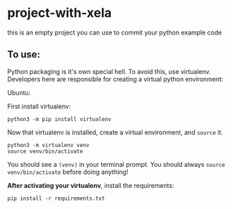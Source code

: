 # project-with-xela

this is an empty project you can use to commit your python example code

## To use:

Python packaging is it's own special hell. To avoid this, use virtualenv. Developers here are responsible for creating a virtual python environment:


Ubuntu:

First install virtualenv:

```
python3 -m pip install virtualenv
```

Now that virtualenv is installed, create a virtual environment, and `source` it.

```
python3 -m virtualenv venv
source venv/bin/activate
```

You should see a `(venv)` in your terminal prompt. You should always `source venv/bin/activate` before doing anything!

**After activating your virtualenv**, install the requirements:

```
pip install -r requirements.txt
```

